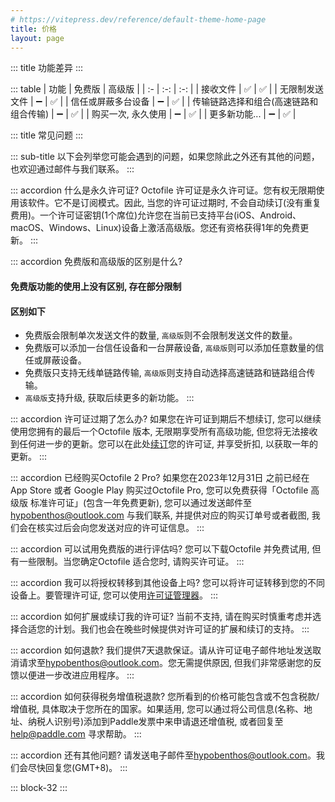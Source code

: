 ```yaml
---
# https://vitepress.dev/reference/default-theme-home-page
title: 价格
layout: page
---
```


<ClientOnly>
    <Pricing locale="zh"/>
</ClientOnly>

<section class="mx-auto max-w-7xl px-4 sm:px-6 lg:px-8">

::: title
功能差异
:::

::: table
| 功能 | 免费版 | 高级版 |
| :- | :-: | :-: |
| 接收文件 | ✅ | ✅ |
| 无限制发送文件 | :heavy_minus_sign: | ✅ |
| 信任或屏蔽多台设备 | :heavy_minus_sign: | ✅ |
| 传输链路选择和组合(高速链路和组合传输) | :heavy_minus_sign: | ✅ |
| 购买一次, 永久使用 | :heavy_minus_sign: | ✅ |
| 更多新功能... | :heavy_minus_sign: | ✅ |

::: title
常见问题
:::

::: sub-title
以下会列举您可能会遇到的问题，如果您除此之外还有其他的问题，也欢迎通过邮件与我们联系。
:::

::: accordion 什么是永久许可证?
Octofile 许可证是永久许可证。您有权无限期使用该软件。它不是订阅模式。因此, 当您的许可证过期时, 不会自动续订(没有重复费用)。一个许可证密钥(1个席位)允许您在当前已支持平台(iOS、Android、macOS、Windows、Linux)设备上激活高级版。您还有资格获得1年的免费更新。
:::

::: accordion 免费版和高级版的区别是什么?

#### 免费版功能的使用上没有区别, 存在部分限制

#### 区别如下

- 免费版会限制单次发送文件的数量, `高级版`则不会限制发送文件的数量。
- 免费版可以添加一台信任设备和一台屏蔽设备, `高级版`则可以添加任意数量的信任或屏蔽设备。
- 免费版只支持无线单链路传输, `高级版`则支持自动选择高速链路和链路组合传输。
- `高级版`支持升级, 获取后续更多的新功能。
:::

::: accordion 许可证过期了怎么办?
如果您在许可证到期后不想续订, 您可以继续使用您拥有的最后一个Octofile 版本, 无限期享受所有高级功能, 但您将无法接收到任何进一步的更新。您可以在此处[续订]()您的许可证, 并享受折扣, 以获取一年的更新。
:::

::: accordion 已经购买Octofile 2 Pro?
如果您在2023年12月31日 之前已经在App Store 或者 Google Play 购买过Octofile Pro, 您可以免费获得「Octofile 高级版 标准许可证」(包含一年免费更新), 您可以通过发送邮件至[hypobenthos@outlook.com](mailto://hypobenthos@outlook.com) 与我们联系, 并提供对应的购买订单号或者截图, 我们会在核实过后会向您发送对应的许可证信息。
:::

::: accordion 可以试用免费版的进行评估吗?
您可以下载Octofile 并免费试用, 但有一些限制。当您确定Octofile 适合您时, 请购买许可证。
:::

::: accordion 我可以将授权转移到其他设备上吗?
您可以将许可证转移到您的不同设备上。要管理许可证, 您可以使用[许可证管理器]()。
:::

::: accordion 如何扩展或续订我的许可证?
当前不支持, 请在购买时慎重考虑并选择合适您的计划。我们也会在晚些时候提供对许可证的扩展和续订的支持。
:::

::: accordion 如何退款?
我们提供7天退款保证。请从许可证电子邮件地址发送取消请求至[hypobenthos@outlook.com](mailto://hypobenthos@outlook.com)。您无需提供原因, 但我们非常感谢您的反馈以便进一步改进应用程序。
:::

::: accordion 如何获得税务增值税退款?
您所看到的价格可能包含或不包含税款/增值税, 具体取决于您所在的国家。如果适用, 您可以通过将公司信息(名称、地址、纳税人识别号)添加到Paddle发票中来申请退还增值税, 或者回复至[help@paddle.com](mailto://help@paddle.com) 寻求帮助。
:::

::: accordion 还有其他问题?
请发送电子邮件至[hypobenthos@outlook.com](mailto://hypobenthos@outlook.com)。我们会尽快回复您(GMT+8)。
:::

::: block-32
:::

</section>